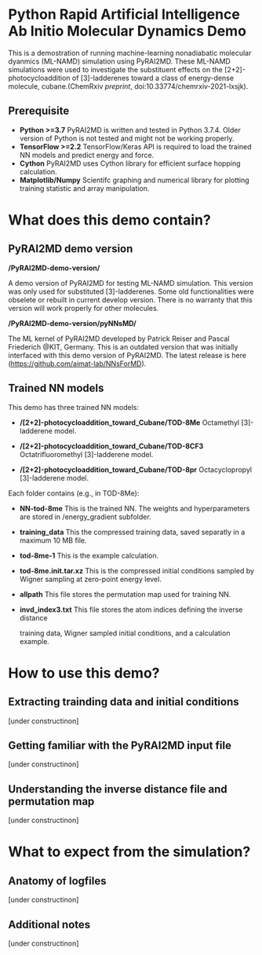 # Python Rapid Artificial Intelligence Ab Initio Molecular Dynamics Demo
This is a demostration of running machine-learning nonadiabatic molecular dyanmics (ML-NAMD) simulation using PyRAI2MD.
These ML-NAMD simulations were used to investigate the substituent effects on the [2+2]-photocycloaddition of [3]-ladderenes
toward a class of energy-dense molecule, cubane.(ChemRxiv *preprint*, doi:10.33774/chemrxiv-2021-lxsjk).
## Prerequisite
 - **Python >=3.7** PyRAI2MD is written and tested in Python 3.7.4. Older version of Python is not tested and might not be working properly.
 - **TensorFlow >=2.2** TensorFlow/Keras API is required to load the trained NN models and predict energy and force.
 - **Cython** PyRAI2MD uses Cython library for efficient surface hopping calculation.
 - **Matplotlib/Numpy** Scientifc graphing and numerical library for plotting training statistic and array manipulation.
 
# What does this demo contain?
## PyRAI2MD demo version
**/PyRAI2MD-demo-version/**

A demo version of PyRAI2MD for testing ML-NAMD simulation. This version was only used for substituted [3]-ladderenes. Some old functionalities were obselete or rebuilt in current develop version. There is no warranty that this version will work properly for other molecules.

**/PyRAI2MD-demo-version/pyNNsMD/**

The ML kernel of PyRAI2MD developed by Patrick Reiser and Pascal Friederich @KIT, Germany. This is an outdated version that was initially interfaced with this demo version of PyRAI2MD. The latest release is here (https://github.com/aimat-lab/NNsForMD).

## Trained NN models
This demo has three trained NN models:

- **/[2+2]-photocycloaddition_toward_Cubane/TOD-8Me** Octamethyl [3]-ladderene model.

- **/[2+2]-photocycloaddition_toward_Cubane/TOD-8CF3** Octatrifluoromethyl [3]-ladderene model.

- **/[2+2]-photocycloaddition_toward_Cubane/TOD-8pr** Octacyclopropyl [3]-ladderene model.

Each folder contains (e.g., in TOD-8Me):

- **NN-tod-8me** This is the trained NN. The weights and hyperparameters are stored in /energy_gradient subfolder.

- **training_data** This the compressed training data, saved separatly in a maximum 10 MB file.

- **tod-8me-1** This is the example calculation.

- **tod-8me.init.tar.xz** This is the compressed initial conditions sampled by Wigner sampling at zero-point energy level.

- **allpath** This file stores the permutation map used for training NN.

- **invd_index3.txt** This file stores the atom indices defining the inverse distance

  training data, Wigner sampled initial conditions, and a calculation example. 

# How to use this demo?
## Extracting trainding data and initial conditions
[under constructinon]
## Getting familiar with the PyRAI2MD input file
[under constructinon]
## Understanding the inverse distance file and permutation map
[under constructinon]
# What to expect from the simulation?
## Anatomy of logfiles
[under constructinon]
## Additional notes
[under constructinon]
